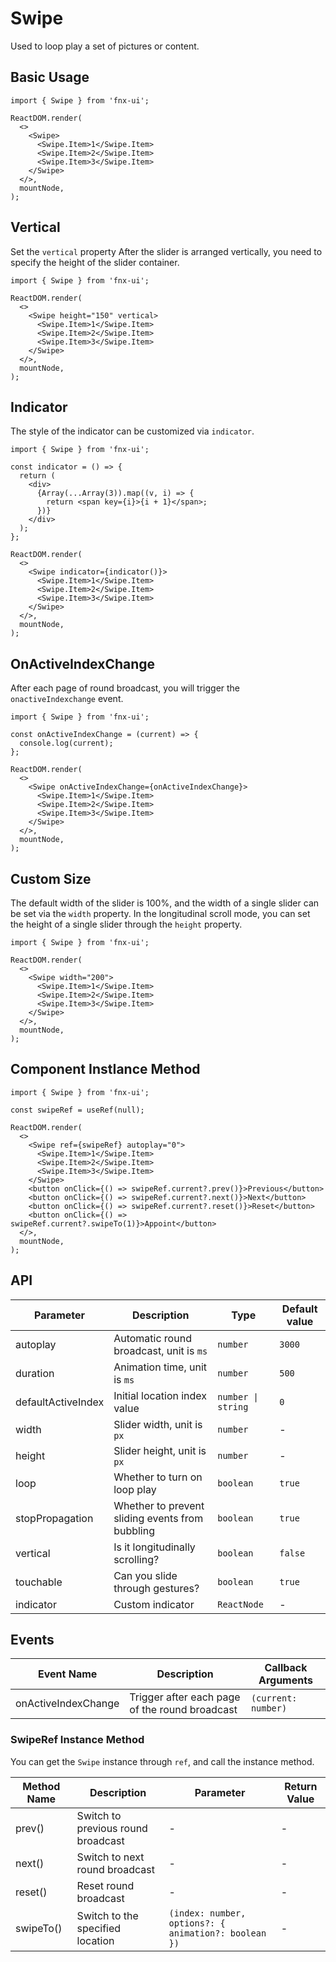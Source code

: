 # Swipe

Used to loop play a set of pictures or content.

## Basic Usage

```tsx
import { Swipe } from 'fnx-ui';

ReactDOM.render(
  <>
    <Swipe>
      <Swipe.Item>1</Swipe.Item>
      <Swipe.Item>2</Swipe.Item>
      <Swipe.Item>3</Swipe.Item>
    </Swipe>
  </>,
  mountNode,
);
```

## Vertical

Set the `vertical` property After the slider is arranged vertically, you need to specify the height of the slider container.

```tsx
import { Swipe } from 'fnx-ui';

ReactDOM.render(
  <>
    <Swipe height="150" vertical>
      <Swipe.Item>1</Swipe.Item>
      <Swipe.Item>2</Swipe.Item>
      <Swipe.Item>3</Swipe.Item>
    </Swipe>
  </>,
  mountNode,
);
```

## Indicator

The style of the indicator can be customized via `indicator`.

```tsx
import { Swipe } from 'fnx-ui';

const indicator = () => {
  return (
    <div>
      {Array(...Array(3)).map((v, i) => {
        return <span key={i}>{i + 1}</span>;
      })}
    </div>
  );
};

ReactDOM.render(
  <>
    <Swipe indicator={indicator()}>
      <Swipe.Item>1</Swipe.Item>
      <Swipe.Item>2</Swipe.Item>
      <Swipe.Item>3</Swipe.Item>
    </Swipe>
  </>,
  mountNode,
);
```

## OnActiveIndexChange

After each page of round broadcast, you will trigger the `onactiveIndexchange` event.

```tsx
import { Swipe } from 'fnx-ui';

const onActiveIndexChange = (current) => {
  console.log(current);
};

ReactDOM.render(
  <>
    <Swipe onActiveIndexChange={onActiveIndexChange}>
      <Swipe.Item>1</Swipe.Item>
      <Swipe.Item>2</Swipe.Item>
      <Swipe.Item>3</Swipe.Item>
    </Swipe>
  </>,
  mountNode,
);
```

## Custom Size

The default width of the slider is 100%, and the width of a single slider can be set via the `width` property. In the longitudinal scroll mode, you can set the height of a single slider through the `height` property.

```tsx
import { Swipe } from 'fnx-ui';

ReactDOM.render(
  <>
    <Swipe width="200">
      <Swipe.Item>1</Swipe.Item>
      <Swipe.Item>2</Swipe.Item>
      <Swipe.Item>3</Swipe.Item>
    </Swipe>
  </>,
  mountNode,
);
```

## Component InstIance Method

```tsx
import { Swipe } from 'fnx-ui';

const swipeRef = useRef(null);

ReactDOM.render(
  <>
    <Swipe ref={swipeRef} autoplay="0">
      <Swipe.Item>1</Swipe.Item>
      <Swipe.Item>2</Swipe.Item>
      <Swipe.Item>3</Swipe.Item>
    </Swipe>
    <button onClick={() => swipeRef.current?.prev()}>Previous</button>
    <button onClick={() => swipeRef.current?.next()}>Next</button>
    <button onClick={() => swipeRef.current?.reset()}>Reset</button>
    <button onClick={() => swipeRef.current?.swipeTo(1)}>Appoint</button>
  </>,
  mountNode,
);
```

## API

| Parameter          | Description                                     | Type               | Default value |
| ------------------ | ----------------------------------------------- | ------------------ | ------------- |
| autoplay           | Automatic round broadcast, unit is `ms`         | `number`           | `3000`        |
| duration           | Animation time, unit is `ms`                    | `number`           | `500`         |
| defaultActiveIndex | Initial location index value                    | `number \| string` | `0`           |
| width              | Slider width, unit is `px`                      | `number`           | -             |
| height             | Slider height, unit is `px`                     | `number`           | -             |
| loop               | Whether to turn on loop play                    | `boolean`          | `true`        |
| stopPropagation    | Whether to prevent sliding events from bubbling | `boolean`          | `true`        |
| vertical           | Is it longitudinally scrolling?                 | `boolean`          | `false`       |
| touchable          | Can you slide through gestures?                 | `boolean`          | `true`        |
| indicator          | Custom indicator                                | `ReactNode`        | -             |

## Events

| Event Name          | Description                                    | Callback Arguments  |
| ------------------- | ---------------------------------------------- | ------------------- |
| onActiveIndexChange | Trigger after each page of the round broadcast | `(current: number)` |

### SwipeRef Instance Method

You can get the `Swipe` instance through `ref`, and call the instance method.

| Method Name | Description                        | Parameter                                            | Return Value |
| ----------- | ---------------------------------- | ---------------------------------------------------- | ------------ |
| prev()      | Switch to previous round broadcast | -                                                    | -            |
| next()      | Switch to next round broadcast     | -                                                    | -            |
| reset()     | Reset round broadcast              | -                                                    | -            |
| swipeTo()   | Switch to the specified location   | `(index: number, options?: { animation?: boolean })` | -            |
